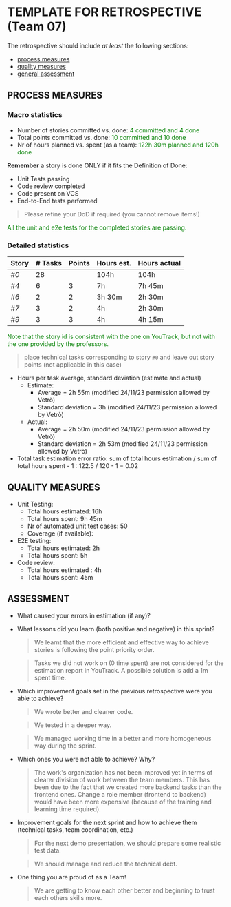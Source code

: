 # TEMPLATE FOR RETROSPECTIVE (Team 07)

The retrospective should include _at least_ the following
sections:

- [process measures](#process-measures)
- [quality measures](#quality-measures)
- [general assessment](#assessment)

## PROCESS MEASURES

### Macro statistics

- Number of stories committed vs. done:<span style="color:green"> 4 committed and 4 done
- Total points committed vs. done: <span style="color:green">10 committed and 10 done
- Nr of hours planned vs. spent (as a team):<span style="color:green"> 122h 30m planned and 120h done

**Remember** a story is done ONLY if it fits the Definition of Done:

- Unit Tests passing
- Code review completed
- Code present on VCS
- End-to-End tests performed

> Please refine your DoD if required (you cannot remove items!)

<span style="color:green">
All the unit and e2e tests for the completed stories are passing.
</span>

### Detailed statistics

| Story | # Tasks | Points | Hours est. | Hours actual |
| ----- | ------- | ------ | ---------- | ------------ |
| _#0_  | 28      |        | 104h       | 104h         |
| _#4_  | 6       | 3      | 7h         | 7h 45m       |
| _#6_  | 2       | 2      | 3h 30m     | 2h 30m       |
| _#7_  | 3       | 2      | 4h         | 2h 30m       |
| _#9_  | 3       | 3      | 4h         | 4h 15m       |

<span style="color:green">
Note that the story id is consistent with the one on YouTrack, but not with the one provided by the professors.
</span>

> place technical tasks corresponding to story `#0` and leave out story points (not applicable in this case)

- Hours per task average, standard deviation (estimate and actual)
  - Estimate:
    - Average = 2h 55m (modified 24/11/23 permission allowed by Vetrò)
    - Standard deviation = 3h (modified 24/11/23 permission allowed by Vetrò)
  - Actual:
    - Average = 2h 50m (modified 24/11/23 permission allowed by Vetrò)
    - Standard deviation = 2h 53m (modified 24/11/23 permission allowed by Vetrò)
- Total task estimation error ratio: sum of total hours estimation / sum of total hours spent - 1 : 122.5 / 120 - 1 = 0.02

## QUALITY MEASURES

- Unit Testing:
  - Total hours estimated: 16h
  - Total hours spent: 9h 45m
  - Nr of automated unit test cases: 50
  - Coverage (if available):
- E2E testing:
  - Total hours estimated: 2h
  - Total hours spent: 5h
- Code review:
  - Total hours estimated : 4h
  - Total hours spent: 45m

## ASSESSMENT

- What caused your errors in estimation (if any)?

- What lessons did you learn (both positive and negative) in this sprint?

  > We learnt that the more efficient and effective way to achieve stories is following the point priority order.

  > Tasks we did not work on (0 time spent) are not considered for the estimation report in YouTrack. A possible solution is add a 1m spent time.

- Which improvement goals set in the previous retrospective were you able to achieve?

  > We wrote better and cleaner code.

  > We tested in a deeper way.

  > We managed working time in a better and more homogeneous way during the sprint.

- Which ones you were not able to achieve? Why?

  > The work's organization has not been improved yet in terms of clearer division of work between the team members. This has been due to the fact that we created more backend tasks than the frontend ones. Change a role member (frontend to backend) would have been more expensive (because of the training and learning time required).

- Improvement goals for the next sprint and how to achieve them (technical tasks, team coordination, etc.)

  > For the next demo presentation, we should prepare some realistic test data.

  > We should manage and reduce the technical debt.

- One thing you are proud of as a Team!

  > We are getting to know each other better and beginning to trust each others skills more.
